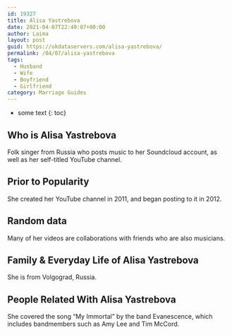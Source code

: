 ```yaml
---
id: 19327
title: Alisa Yastrebova
date: 2021-04-07T22:49:07+00:00
author: Laima
layout: post
guid: https://ukdataservers.com/alisa-yastrebova/
permalink: /04/07/alisa-yastrebova
tags:
  - Husband
  - Wife
  - Boyfriend
  - Girlfriend
category: Marriage Guides
---
```


* some text
{: toc}


## Who is Alisa Yastrebova
                  
                  
                  
Folk singer from Russia who posts music to her Soundcloud account, as well as her self-titled YouTube channel.
                  
              
            
              
            
                
                
                
## Prior to Popularity
                  
                  
                  
She created her YouTube channel in 2011, and began posting to it in 2012.
                  
              
            
              
            
                
                
                
## Random data
                  
                  
                  
Many of her videos are collaborations with friends who are also musicians.
                  
              
            
              
            
                
                
                
## Family & Everyday Life of Alisa Yastrebova
                  
                  
                  
She is from Volgograd, Russia.
                  
              
            
              
            
                
                
                
## People Related With Alisa Yastrebova
                  
                  
                  
She covered the song &#8220;My Immortal&#8221; by the band Evanescence, which includes bandmembers such as Amy Lee and Tim McCord.
                  
              
            
              
            
                
              
            
              
              
            
            
              
            
          
          
          